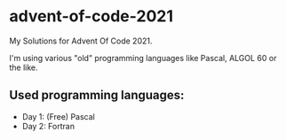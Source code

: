 # advent-of-code-2021
My Solutions for Advent Of Code 2021.

I'm using various "old" programming languages like Pascal, ALGOL 60 or the like.


## Used programming languages:

- Day 1: (Free) Pascal
- Day 2: Fortran
